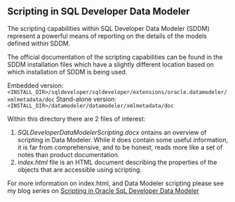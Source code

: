 ## Scripting in SQL Developer Data Modeler

The scripting capabilities within SQL Developer Data Modeler (SDDM) represent a powerful means of reporting on the details of the models defined within SDDM.

The official documentation of the scripting capabilities can be found in the SDDM installation files which have a slightly different location based on which installation of SDDM is being used.

Embedded version: `<INSTALL_DIR>/sqldeveloper/sqldeveloper/extensions/oracle.datamodeler/xmlmetadata/doc`
Stand-alone version: `<INSTALL_DIR>/datamodeler/datamodeler/xmlmetadata/doc`

Within this directory there are 2 files of interest:

 1. *SQLDeveloperDataModelerScripting.docx* ontains an overview of scripting in Data Modeler. While it does contain some useful information, it is far from comprehensive, and to be honest, reads more like a set of notes than product documentation.
 2. *index.html* file is an HTML document describing the properties of the objects that are accessible using scripting.

For more information on index.html, and Data Modeler scripting please see my blog series on [Scripting in Oracle SqL Developer Data Modeler](https://daveschleis.wordpress.com/2017/08/15/data-modeler-scripting-101-lets-start-at-the-very-beginning/)
